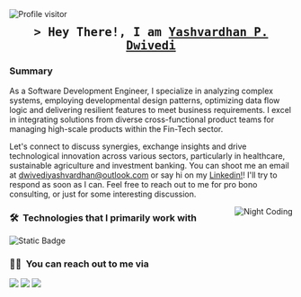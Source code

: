 <!-- ![Aditya Vikram Singh Banner](https://raw.githubusercontent.com/AVS1508/AVS1508/master/assets/Aditya%20Vikram%20Singh%20Banner.jpg) -->

<a href="https://komarev.com/ghpvc/?username=yashdevs26">
  <img align="left" src="https://komarev.com/ghpvc/?username=yashdevs26&label=Visitors&color=0e75b6&style=flat" alt="Profile visitor" />
</a>

<h2 align="center">
        <samp>&gt; Hey There!, I am
                <b><a target="_blank" href="https://yashdevs.com">Yashvardhan P. Dwivedi</a></b>
        </samp>
</h2>


### Summary

As a Software Development Engineer, I specialize in analyzing complex systems, employing developmental design patterns, optimizing data flow logic and delivering resilient features to meet business requirements. I excel in integrating solutions from diverse cross-functional product teams for managing high-scale products within the Fin-Tech sector.

Let's connect to discuss synergies, exchange insights and drive technological innovation across various sectors, particularly in healthcare, sustainable agriculture and investment banking. You can shoot me an email at dwivediyashvardhan@outlook.com or say hi on my [Linkedin!]([https://linkedin.com/in/yashvardhan-dwivedi])! I'll try to respond as soon as I can. Feel free to reach out to me for pro bono consulting, or just for some interesting discussion.

<img alt="Night Coding" src="" align="right"/>

### 🛠 &nbsp;Technologies that I primarily work with

![Static Badge](https://img.shields.io/badge/just%20the%20message-FFFFFF)

<!-- ### ⚙️ &nbsp;GitHub Analytics

<p align="center">
<a href="https://github.com/yashdevs26">
  <img height="180em" src="https://github-readme-stats-eight-theta.vercel.app/api?username=yashdevs26&show_icons=true&theme=algolia&include_all_commits=true&count_private=true"/>
  <img height="180em" src="https://github-readme-stats-eight-theta.vercel.app/api/top-langs/?username=yashdevs26&layout=compact&langs_count=20&theme=algolia"/>
</a>
</p> -->

### 🤝🏻 &nbsp;You can reach out to me via

<p align="left">
<a href="https://www.yashdevs.com"><img src="https://img.shields.io/badge/-yashdevs.com-3423A6?style=flat&logo=Google-Chrome&logoColor=white"/></a>
<a href="https://linkedin.com/in/yashvardhan-dwivedi"><img src="https://img.shields.io/badge/-Yashvardhan%20Dwivedi-0077B5?style=flat&logo=Linkedin&logoColor=white"/></a>
<a href="mailto:dwivediyashvardhan@outlook.com"><img src="https://img.shields.io/badge/-dwivediyashvardhan@outlook.com-D14836?style=flat&logo=Outlook&logoColor=white"/></a>
<!--<a href="https://instagram.com/adityavs_"><img src="https://img.shields.io/badge/-@adityavs__-E4405F?style=flat&logo=Instagram&logoColor=white"/></a>-->
<!--<a href="https://facebook.com/AVS1508"><img src="https://img.shields.io/badge/-@AVS1508-1877F2?style=flat&logo=Facebook&logoColor=white"/></a>
<a href="https://www.pinterest.ca/AVS1508"><img src="https://img.shields.io/badge/-@AVS1508-BD081C?style=flat&logo=Pinterest&logoColor=white"/></a>
<a href="https://www.behance.net/AVS1508"><img src="https://img.shields.io/badge/-@AVS1508-1769FF?style=flat&logo=Behance&logoColor=white"/></a>-->
</p>
